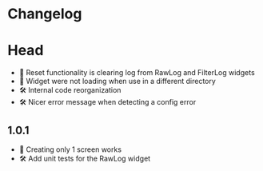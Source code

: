 # Changelog

# Head

- 🐛 Reset functionality is clearing log from RawLog and FilterLog widgets
- 🐛 Widget were not loading when use in a different directory
- 🛠 Internal code reorganization
- 🛠 Nicer error message when detecting a config error


## 1.0.1

- 🐛 Creating only 1 screen works
- 🛠 Add unit tests for the RawLog widget
